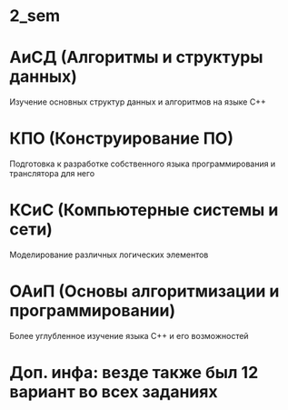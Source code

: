 # 2_sem

# АиСД (Алгоритмы и структуры данных)
Изучение основных структур данных и алгоритмов на языке C++

# КПО (Конструирование ПО)
Подготовка к разработке собственного языка программирования и транслятора для него

# КСиС (Компьютерные системы и сети)
Моделирование различных логических элементов

# ОАиП (Основы алгоритмизации и программировании)
Более углубленное изучение языка C++ и его возможностей

# Доп. инфа: везде также был 12 вариант во всех заданиях
